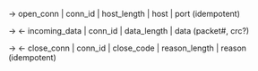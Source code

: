 → open_conn | conn_id | host_length | host | port (idempotent)

→ ← incoming_data | conn_id | data_length | data (packet#, crc?)

→ ← close_conn | conn_id | close_code | reason_length | reason (idempotent)
